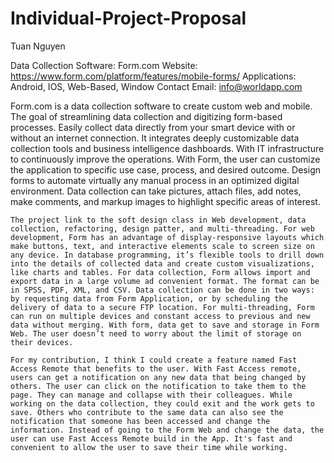 # Individual-Project-Proposal
Tuan Nguyen

Data Collection Software: Form.com
Website: https://www.form.com/platform/features/mobile-forms/
Applications: Android, IOS, Web-Based, Window
Contact Email: info@worldapp.com

 Form.com is a data collection software to create custom web and mobile. The goal of streamlining data collection and digitizing form-based processes. Easily collect data directly from your smart device with or without an internet connection. It integrates deeply customizable data collection tools and business intelligence dashboards. With IT infrastructure to continuously improve the operations. With Form, the user can customize the application to specific use case, process, and desired outcome. Design forms to automate virtually any manual process in an optimized digital environment. Data collection can take pictures, attach files, add notes, make comments, and markup images to highlight specific areas of interest.

	The project link to the soft design class in Web development, data collection, refactoring, design patter, and multi-threading. For web development, Form has an advantage of display-responsive layouts which make buttons, text, and interactive elements scale to screen size on any device. In database programming, it’s flexible tools to drill down into the details of collected data and create custom visualizations, like charts and tables. For data collection, Form allows import and export data in a large volume ad convenient format. The format can be in SPSS, PDF, XML, and CSV. Data collection can be done in two ways: by requesting data from Form Application, or by scheduling the delivery of data to a secure FTP location. For multi-threading, Form can run on multiple devices and constant access to previous and new data without merging. With form, data get to save and storage in Form Web. The user doesn’t need to worry about the limit of storage on their devices.
	
	For my contribution, I think I could create a feature named Fast Access Remote that benefits to the user. With Fast Access remote, users can get a notification on any new data that being changed by others. The user can click on the notification to take them to the page. They can manage and collapse with their colleagues. While working on the data collection, they could exit and the work gets to save. Others who contribute to the same data can also see the notification that someone has been accessed and change the information. Instead of going to the Form Web and change the data, the user can use Fast Access Remote build in the App. It's fast and convenient to allow the user to save their time while working.      
